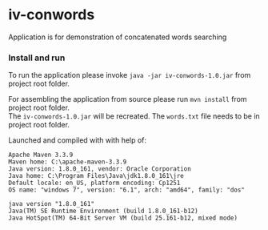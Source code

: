 # iv-conwords

Application is for demonstration of concatenated words searching 

### Install and run

To run the application please invoke `java -jar iv-conwords-1.0.jar` from project root folder.

For assembling the application from source please run `mvn install` from project root folder.    
The `iv-conwords-1.0.jar` will be recreated. The `words.txt` file needs to be in project root folder.


Launched and compiled with with help of:

    Apache Maven 3.3.9
    Maven home: C:\apache-maven-3.3.9
    Java version: 1.8.0_161, vendor: Oracle Corporation
    Java home: C:\Program Files\Java\jdk1.8.0_161\jre
    Default locale: en_US, platform encoding: Cp1251
    OS name: "windows 7", version: "6.1", arch: "amd64", family: "dos"

    java version "1.8.0_161"  
    Java(TM) SE Runtime Environment (build 1.8.0_161-b12)  
    Java HotSpot(TM) 64-Bit Server VM (build 25.161-b12, mixed mode)   

